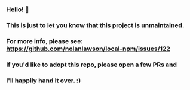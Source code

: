 ### Hello! 👋
### This is just to let you know that this project is unmaintained.
### For more info, please see: https://github.com/nolanlawson/local-npm/issues/122
### If you'd like to adopt this repo, please open a few PRs and
### I'll happily hand it over. :)
